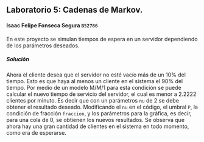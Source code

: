 ## Laboratorio 5: Cadenas de Markov.
#### Isaac Felipe Fonseca Segura `B52786`
En este proyecto se simulan tiempos de espera en un servidor dependiendo de los parámetros deseados.

##### Solución
Ahora el cliente desea que el servidor no esté vacío más de un 10% del tiempo. Esto es que haya al menos un cliente en el sistema el 90% del tiempo. Por medio de un modelo M/M/1 para esta condición se puede calcular el nuevo tiempo de servicio del servidor, el cual es menor a 2.2222 clientes por minuto. Es decir que con un parámetros `nu` de 2 se debe obtener el resultado deseado. Modificando el `nu` en el código, el umbral `P`, la condición de fracción `fraccion`, y los parámetros para la gráfica, es decir, para una cola de 0, se obtienen los nuevos resultados. Se observa que ahora hay una gran cantidad de clientes en el sistema en todo momento, como era de esperarse.
